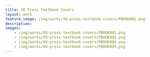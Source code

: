 ```yaml
---
title: XU Press Textbook Covers
layout: work
feature_image: /img/works/XU-press-textbook-covers/PBOOK001.png
description:
images:
    - /img/works/XU-press-textbook-covers/PBOOK001.png
    - /img/works/XU-press-textbook-covers/PBOOK003.png
    - /img/works/XU-press-textbook-covers/PBOOK004.png
    - /img/works/XU-press-textbook-covers/PBOOK009.png
---
```

